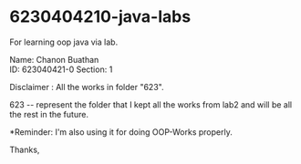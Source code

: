 # 6230404210-java-labs
For learning oop java via lab.

Name: Chanon Buathan                        
ID: 623040421-0     Section: 1

Disclaimer : All the works in folder "623".

623 -- represent the folder that I kept all the works from lab2 and will be all the rest in the future.

*Reminder: I'm also using it for doing OOP-Works properly.

Thanks,
